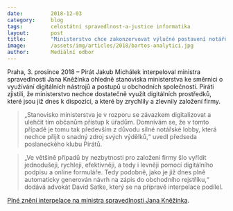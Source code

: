 ```yaml
---
date:         2018-12-03
category:     blog
tags:         celostátní spravedlnost-a-justice informatika
layout:       post
title:        "Ministerstvo chce zakonzervovat výlučné postavení notářů při zakládání firem. Piráti se ptají proč"
image:        /assets/img/articles/2018/bartos-analytici.jpg
author:       Mediální odbor
---
```


Praha, 3. prosince 2018 – Pirát Jakub Michálek interpeloval ministra spravedlnosti Jana Kněžínka ohledně stanoviska ministerstva ke směrnici o využívání digitálních nástrojů a postupů u obchodních společností. Piráti zjistili, že ministerstvo nechce dostatečně využít digitálních prostředků, které jsou již dnes k dispozici, a které by zrychlily a zlevnily založení firmy.

> „Stanovisko ministerstva je v rozporu se závazkem digitalizovat a ulehčit tím občanům přístup k úřadům. Domnívám se, že v tomto případě je tomu tak především z důvodu silné notářské lobby, která nechce přijít o snadný zdroj svých výdělků,“ uvedl předseda poslaneckého klubu Pirátů.

> „Ve většině případů by nezbytnosti pro založení firmy šlo vyřídit jednodušeji, rychleji, efektivněji, a tedy i levněji pomocí digitálního podpisu a online formuláře. Tedy podobně, jako je již dnes plně automaticky generován návrh na zápis do obchodního rejstříku,“ dodává advokát David Satke, který se na přípravě interpelace podílel.

[Plné znění interpelace na ministra spravedlnosti Jana Kněžínka](https://www.pirati.cz/assets/pdf/interpelace-MSp-digit-nastroje).
